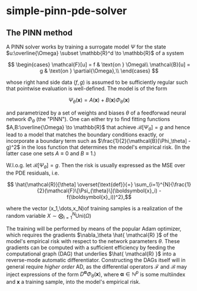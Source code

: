 # simple-pinn-pde-solver

## The PINN method

A PINN solver works by training a surrogate model $\Psi$ for the state $u:\overline{\Omega} \subset \mathbb{R}^d \to \mathbb{R}$ of a system

$$
\begin{cases}
\mathcal{F}[u] = f & \text{on } \Omega\\
\mathcal{B}[u] = g & \text{on } \partial{\Omega},\\
\end{cases}
$$

whose right hand side data $(f,g)$ is assumed to be sufficiently regular such that pointwise evaluation is well-defined. The model is of the form

$$\Psi_{\theta}(\boldsymbol{x}) = A(\boldsymbol{x}) + B(\boldsymbol{x})\Phi_{\theta}(\boldsymbol{x})$$

and parametrized by a set of weights and biases $\theta$ of a feedforwad neural network $\Phi_{\theta}$ (the "PINN"). One can either try to find fitting functions $A,B:\overline{\Omega} \to \mathbb{R}$ that achieve $\mathcal{B}[\Psi_\theta] = g$ and hence lead to a model that matches the boundary conditions exactly, or incorporate a boundary term such as $\frac{1}{2}(\mathcal{B}[\Phi_\theta] - g)^2$ in the loss function that determines the model's empirical risk. (In the latter case one sets $A \equiv 0$ and $B \equiv 1$.) 
  
W.l.o.g. let $\mathcal{B}[\Psi_\theta] = g$. Then the risk is usually expressed as the MSE over the PDE residuals, i.e.

$$ \hat{\mathcal{R}}[\theta] \overset{\text{def}}{=} \sum_{i=1}^{N}{\frac{1}{2}(\mathcal{F}\[\Psi_{\theta}\](\boldsymbol{x}_i) - f(\boldsymbol{x}_i))^2},$$

where the vector (x_1,\dots,x_N)of training samples is a realization of the random variable $X \sim \bigotimes_{i=1}^{N}{\text{Uni}(\Omega)}$



The training will be performed by means of the popular Adam optimizer, which requires the gradients $\nabla_\theta \hat{ \mathcal{R} }$ of the model's empirical risk with respect to the network parameters $\theta$. These gradients can be computed with a sufficient efficiency by feeding the computational graph (DAG) that underlies $\hat{ \mathcal{R} }$ into a reverse-mode automatic differentiator. Constructing the DAGs itself  will in general require *higher order* AD, as the differential operators $\mathcal{F}$ and $\mathcal{B}$ may inject expressions of the form $D^{\boldsymbol{\alpha}}\Phi_{\theta}(\boldsymbol{x})$, where $\boldsymbol{\alpha} \in \mathbb{N}^p$ is some multiindex and $\boldsymbol{x}$ a training sample, into the model's empirical risk. 
